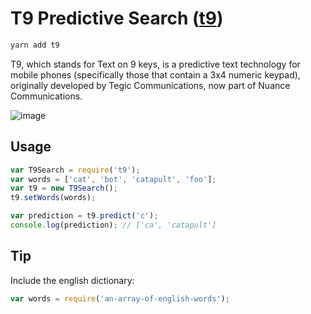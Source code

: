 # T9 Predictive Search ([t9](npmjs.com/t9))

```sh
yarn add t9
```

T9, which stands for Text on 9 keys, is a predictive text technology for mobile phones (specifically those that contain a 3x4 numeric keypad), originally developed by Tegic Communications, now part of Nuance Communications.

![image](https://cloud.githubusercontent.com/assets/744973/22902804/2e864798-f1eb-11e6-9470-14bbab9f40c9.png)

## Usage

```js
var T9Search = require('t9');
var words = ['cat', 'bot', 'catapult', 'foo'];
var t9 = new T9Search();
t9.setWords(words);

var prediction = t9.predict('c');
console.log(prediction); // ['ca', 'catapult']
```

## Tip

Include the english dictionary:
```js
var words = require('an-array-of-english-words');
```
